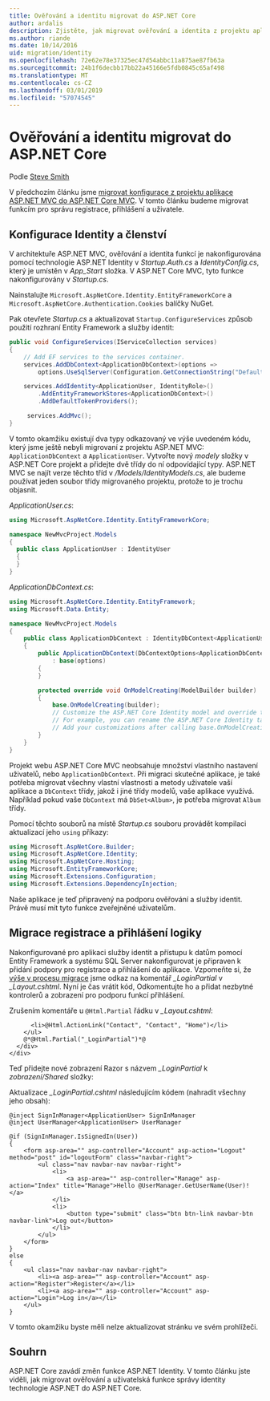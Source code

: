 ```yaml
---
title: Ověřování a identitu migrovat do ASP.NET Core
author: ardalis
description: Zjistěte, jak migrovat ověřování a identita z projektu aplikace ASP.NET MVC do projektu aplikace ASP.NET Core MVC.
ms.author: riande
ms.date: 10/14/2016
uid: migration/identity
ms.openlocfilehash: 72e62e78e37325ec47d54abbc11a875ae87fb63a
ms.sourcegitcommit: 24b1f6decbb17bb22a45166e5fdb0845c65af498
ms.translationtype: MT
ms.contentlocale: cs-CZ
ms.lasthandoff: 03/01/2019
ms.locfileid: "57074545"
---
```

# <a name="migrate-authentication-and-identity-to-aspnet-core"></a>Ověřování a identitu migrovat do ASP.NET Core

Podle [Steve Smith](https://ardalis.com/)

V předchozím článku jsme [migrovat konfigurace z projektu aplikace ASP.NET MVC do ASP.NET Core MVC](xref:migration/configuration). V tomto článku budeme migrovat funkcím pro správu registrace, přihlášení a uživatele.

## <a name="configure-identity-and-membership"></a>Konfigurace Identity a členství

V architektuře ASP.NET MVC, ověřování a identita funkcí je nakonfigurována pomocí technologie ASP.NET Identity v *Startup.Auth.cs* a *IdentityConfig.cs*, který je umístěn v *App_Start* složka. V ASP.NET Core MVC, tyto funkce nakonfigurovány v *Startup.cs*.

Nainstalujte `Microsoft.AspNetCore.Identity.EntityFrameworkCore` a `Microsoft.AspNetCore.Authentication.Cookies` balíčky NuGet.

Pak otevřete *Startup.cs* a aktualizovat `Startup.ConfigureServices` způsob použití rozhraní Entity Framework a služby identit:

```csharp
public void ConfigureServices(IServiceCollection services)
{
    // Add EF services to the services container.
    services.AddDbContext<ApplicationDbContext>(options =>
        options.UseSqlServer(Configuration.GetConnectionString("DefaultConnection")));

    services.AddIdentity<ApplicationUser, IdentityRole>()
        .AddEntityFrameworkStores<ApplicationDbContext>()
        .AddDefaultTokenProviders();

     services.AddMvc();
}
```

V tomto okamžiku existují dva typy odkazovaný ve výše uvedeném kódu, který jsme ještě nebyli migrovaní z projektu ASP.NET MVC: `ApplicationDbContext` a `ApplicationUser`. Vytvořte nový *modely* složky v ASP.NET Core projekt a přidejte dvě třídy do ní odpovídající typy. ASP.NET MVC se najít verze těchto tříd v */Models/IdentityModels.cs*, ale budeme používat jeden soubor třídy migrovaného projektu, protože to je trochu objasnit.

*ApplicationUser.cs*:

```csharp
using Microsoft.AspNetCore.Identity.EntityFrameworkCore;

namespace NewMvcProject.Models
{
  public class ApplicationUser : IdentityUser
  {
  }
}
```

*ApplicationDbContext.cs*:

```csharp
using Microsoft.AspNetCore.Identity.EntityFramework;
using Microsoft.Data.Entity;

namespace NewMvcProject.Models
{
    public class ApplicationDbContext : IdentityDbContext<ApplicationUser>
    {
        public ApplicationDbContext(DbContextOptions<ApplicationDbContext> options)
            : base(options)
        {
        }

        protected override void OnModelCreating(ModelBuilder builder)
        {
            base.OnModelCreating(builder);
            // Customize the ASP.NET Core Identity model and override the defaults if needed.
            // For example, you can rename the ASP.NET Core Identity table names and more.
            // Add your customizations after calling base.OnModelCreating(builder);
        }
    }
}
```

Projekt webu ASP.NET Core MVC neobsahuje množství vlastního nastavení uživatelů, nebo `ApplicationDbContext`. Při migraci skutečné aplikace, je také potřeba migrovat všechny vlastní vlastnosti a metody uživatele vaší aplikace a `DbContext` třídy, jakož i jiné třídy modelů, vaše aplikace využívá. Například pokud vaše `DbContext` má `DbSet<Album>`, je potřeba migrovat `Album` třídy.

Pomocí těchto souborů na místě *Startup.cs* souboru provádět kompilaci aktualizací jeho `using` příkazy:

```csharp
using Microsoft.AspNetCore.Builder;
using Microsoft.AspNetCore.Identity;
using Microsoft.AspNetCore.Hosting;
using Microsoft.EntityFrameworkCore;
using Microsoft.Extensions.Configuration;
using Microsoft.Extensions.DependencyInjection;
```

Naše aplikace je teď připravený na podporu ověřování a služby identit. Právě musí mít tyto funkce zveřejněné uživatelům.

## <a name="migrate-registration-and-login-logic"></a>Migrace registrace a přihlášení logiky

Nakonfigurované pro aplikaci služby identit a přístupu k datům pomocí Entity Framework a systému SQL Server nakonfigurovat je připraven k přidání podpory pro registrace a přihlášení do aplikace. Vzpomeňte si, že [výše v procesu migrace](xref:migration/mvc#migrate-the-layout-file) jsme odkaz na komentář *_LoginPartial* v *_Layout.cshtml*. Nyní je čas vrátit kód, Odkomentujte ho a přidat nezbytné kontrolerů a zobrazení pro podporu funkcí přihlášení.

Zrušením komentáře u `@Html.Partial` řádku v *_Layout.cshtml*:

```cshtml
      <li>@Html.ActionLink("Contact", "Contact", "Home")</li>
    </ul>
    @*@Html.Partial("_LoginPartial")*@
  </div>
</div>
```

Teď přidejte nové zobrazení Razor s názvem *_LoginPartial* k *zobrazení/Shared* složky:

Aktualizace *_LoginPartial.cshtml* následujícím kódem (nahradit všechny jeho obsah):

```cshtml
@inject SignInManager<ApplicationUser> SignInManager
@inject UserManager<ApplicationUser> UserManager

@if (SignInManager.IsSignedIn(User))
{
    <form asp-area="" asp-controller="Account" asp-action="Logout" method="post" id="logoutForm" class="navbar-right">
        <ul class="nav navbar-nav navbar-right">
            <li>
                <a asp-area="" asp-controller="Manage" asp-action="Index" title="Manage">Hello @UserManager.GetUserName(User)!</a>
            </li>
            <li>
                <button type="submit" class="btn btn-link navbar-btn navbar-link">Log out</button>
            </li>
        </ul>
    </form>
}
else
{
    <ul class="nav navbar-nav navbar-right">
        <li><a asp-area="" asp-controller="Account" asp-action="Register">Register</a></li>
        <li><a asp-area="" asp-controller="Account" asp-action="Login">Log in</a></li>
    </ul>
}
```

V tomto okamžiku byste měli nelze aktualizovat stránku ve svém prohlížeči.

## <a name="summary"></a>Souhrn

ASP.NET Core zavádí změn funkce ASP.NET Identity. V tomto článku jste viděli, jak migrovat ověřování a uživatelská funkce správy identity technologie ASP.NET do ASP.NET Core.
